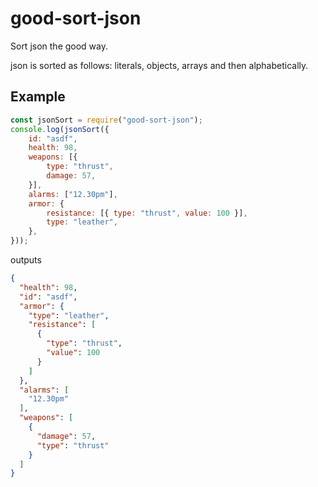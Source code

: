 # good-sort-json

Sort json the good way.

json is sorted as follows: literals, objects, arrays and then alphabetically.


## Example

```js
const jsonSort = require("good-sort-json");
console.log(jsonSort({
    id: "asdf",
    health: 98,
    weapons: [{
        type: "thrust",
        damage: 57,
    }],
    alarms: ["12.30pm"],
    armor: {
        resistance: [{ type: "thrust", value: 100 }],
        type: "leather",
    },
}));
```

outputs

```json
{
  "health": 98,
  "id": "asdf",
  "armor": {
    "type": "leather",
    "resistance": [
      {
        "type": "thrust",
        "value": 100
      }
    ]
  },
  "alarms": [
    "12.30pm"
  ],
  "weapons": [
    {
      "damage": 57,
      "type": "thrust"
    }
  ]
}
```

